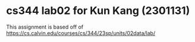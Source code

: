 # cs344 lab02 for Kun Kang (2301131)
This assignment is based off of https://cs.calvin.edu/courses/cs/344/23sp/units/02data/lab/
